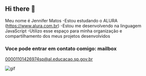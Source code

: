 ## Hi there 👋

Meu nome é Jennifer Matos
-Estou estudando o ALURA (https://www.alura.com.br)
-Estou me desenvolvendo na linguagem JavaScript
-Utilizo esse espaço para minha organização e compartilhamento dos meus projetos desenvolvidos

### Voce pode entrar em contato comigo: mailbox

00001101426974sp@al.educacao.sp.gov.br

![gif](https://tenor.com/pt-BR/view/kiss-flying-gif-25375711)





  
  
  




